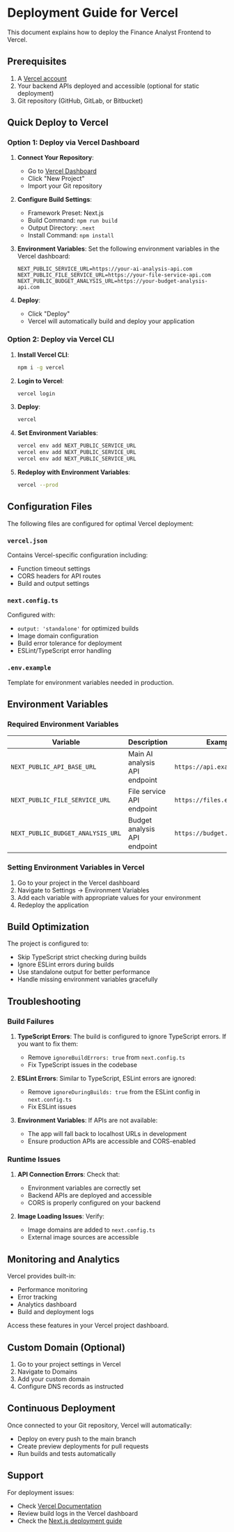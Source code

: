 # Deployment Guide for Vercel

This document explains how to deploy the Finance Analyst Frontend to Vercel.

## Prerequisites

1. A [Vercel account](https://vercel.com/signup)
2. Your backend APIs deployed and accessible (optional for static deployment)
3. Git repository (GitHub, GitLab, or Bitbucket)

## Quick Deploy to Vercel

### Option 1: Deploy via Vercel Dashboard

1. **Connect Your Repository**:
   - Go to [Vercel Dashboard](https://vercel.com/dashboard)
   - Click "New Project"
   - Import your Git repository

2. **Configure Build Settings**:
   - Framework Preset: Next.js
   - Build Command: `npm run build`
   - Output Directory: `.next`
   - Install Command: `npm install`

3. **Environment Variables**:
   Set the following environment variables in the Vercel dashboard:
   ```
   NEXT_PUBLIC_SERVICE_URL=https://your-ai-analysis-api.com
   NEXT_PUBLIC_FILE_SERVICE_URL=https://your-file-service-api.com
   NEXT_PUBLIC_BUDGET_ANALYSIS_URL=https://your-budget-analysis-api.com
   ```

4. **Deploy**:
   - Click "Deploy"
   - Vercel will automatically build and deploy your application

### Option 2: Deploy via Vercel CLI

1. **Install Vercel CLI**:
   ```bash
   npm i -g vercel
   ```

2. **Login to Vercel**:
   ```bash
   vercel login
   ```

3. **Deploy**:
   ```bash
   vercel
   ```

4. **Set Environment Variables**:
   ```bash
   vercel env add NEXT_PUBLIC_SERVICE_URL
   vercel env add NEXT_PUBLIC_SERVICE_URL
   vercel env add NEXT_PUBLIC_SERVICE_URL
   ```

5. **Redeploy with Environment Variables**:
   ```bash
   vercel --prod
   ```

## Configuration Files

The following files are configured for optimal Vercel deployment:

### `vercel.json`
Contains Vercel-specific configuration including:
- Function timeout settings
- CORS headers for API routes
- Build and output settings

### `next.config.ts`
Configured with:
- `output: 'standalone'` for optimized builds
- Image domain configuration
- Build error tolerance for deployment
- ESLint/TypeScript error handling

### `.env.example`
Template for environment variables needed in production.

## Environment Variables

### Required Environment Variables

| Variable | Description | Example |
|----------|-------------|---------|
| `NEXT_PUBLIC_API_BASE_URL` | Main AI analysis API endpoint | `https://api.example.com` |
| `NEXT_PUBLIC_FILE_SERVICE_URL` | File service API endpoint | `https://files.example.com` |
| `NEXT_PUBLIC_BUDGET_ANALYSIS_URL` | Budget analysis API endpoint | `https://budget.example.com` |

### Setting Environment Variables in Vercel

1. Go to your project in the Vercel dashboard
2. Navigate to Settings → Environment Variables
3. Add each variable with appropriate values for your environment
4. Redeploy the application

## Build Optimization

The project is configured to:
- Skip TypeScript strict checking during builds
- Ignore ESLint errors during builds
- Use standalone output for better performance
- Handle missing environment variables gracefully

## Troubleshooting

### Build Failures

1. **TypeScript Errors**: The build is configured to ignore TypeScript errors. If you want to fix them:
   - Remove `ignoreBuildErrors: true` from `next.config.ts`
   - Fix TypeScript issues in the codebase

2. **ESLint Errors**: Similar to TypeScript, ESLint errors are ignored:
   - Remove `ignoreDuringBuilds: true` from the ESLint config in `next.config.ts`
   - Fix ESLint issues

3. **Environment Variables**: If APIs are not available:
   - The app will fall back to localhost URLs in development
   - Ensure production APIs are accessible and CORS-enabled

### Runtime Issues

1. **API Connection Errors**: Check that:
   - Environment variables are correctly set
   - Backend APIs are deployed and accessible
   - CORS is properly configured on your backend

2. **Image Loading Issues**: Verify:
   - Image domains are added to `next.config.ts`
   - External image sources are accessible

## Monitoring and Analytics

Vercel provides built-in:
- Performance monitoring
- Error tracking
- Analytics dashboard
- Build and deployment logs

Access these features in your Vercel project dashboard.

## Custom Domain (Optional)

1. Go to your project settings in Vercel
2. Navigate to Domains
3. Add your custom domain
4. Configure DNS records as instructed

## Continuous Deployment

Once connected to your Git repository, Vercel will automatically:
- Deploy on every push to the main branch
- Create preview deployments for pull requests
- Run builds and tests automatically

## Support

For deployment issues:
- Check [Vercel Documentation](https://vercel.com/docs)
- Review build logs in the Vercel dashboard
- Check the [Next.js deployment guide](https://nextjs.org/docs/deployment) 